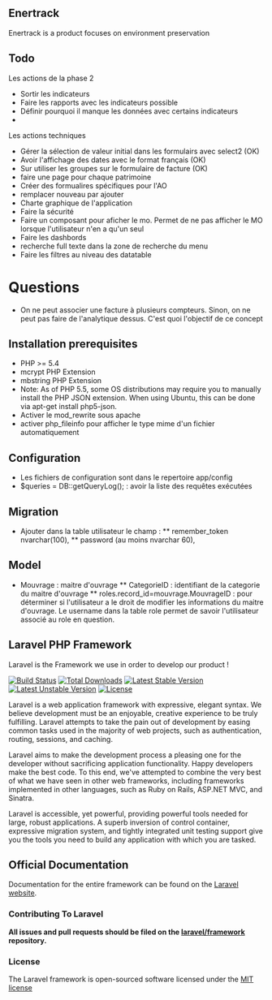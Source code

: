 ## Enertrack

Enertrack is a product focuses on environment preservation

## Todo

Les actions de la phase 2
* Sortir les indicateurs
* Faire les rapports avec les indicateurs possible
* Définir pourquoi il manque les données avec certains indicateurs
* 

Les actions techniques
* Gérer la sélection de valeur initial dans les formulairs avec select2 (OK)
* Avoir l'affichage des dates avec le format français (OK)
* Sur utiliser les groupes sur le formulaire de facture (OK)
* faire une page pour chaque patrimoine
* Créer des formualires spécifiques pour l'AO
* remplacer nouveau par ajouter
* Charte graphique de l'application
* Faire la sécurité
* Faire un composant pour aficher le mo. Permet de ne pas afficher le MO lorsque l'utilisateur n'en a qu'un seul
* Faire les dashbords
* recherche full texte dans la zone de recherche du menu
* Faire les filtres au niveau des datatable

# Questions
* On ne peut associer une facture à plusieurs compteurs. Sinon, on ne peut pas faire de l'analytique dessus. C'est quoi l'objectif de ce concept 

## Installation prerequisites

* PHP >= 5.4
* mcrypt PHP Extension
* mbstring PHP Extension
* Note: As of PHP 5.5, some OS distributions may require you to manually install the PHP JSON extension. When using Ubuntu, this can be done via apt-get install php5-json.
* Activer le mod_rewrite sous apache 
* activer php_fileinfo pour afficher le type mime d'un fichier automatiquement

## Configuration

* Les fichiers de configuration sont dans le repertoire app/config
* $queries = DB::getQueryLog(); : avoir la liste des requêtes exécutées

## Migration
* Ajouter dans la table utilisateur le champ : 
** remember_token nvarchar(100), 
** password (au moins nvarchar 60), 

## Model
* Mouvrage : maitre d'ouvrage
** CategorieID : identifiant de la categorie du maitre d'ouvrage
** roles.record_id=mouvrage.MouvrageID : pour déterminer si l'utilisateur a le droit de modifier les informations du maitre d'ouvrage. Le username dans la table role permet de savoir l'utilisateur associé au role en question.

## Laravel PHP Framework

Laravel is the Framework we use in order to develop our product !

[![Build Status](https://travis-ci.org/laravel/framework.svg)](https://travis-ci.org/laravel/framework)
[![Total Downloads](https://poser.pugx.org/laravel/framework/downloads.svg)](https://packagist.org/packages/laravel/framework)
[![Latest Stable Version](https://poser.pugx.org/laravel/framework/v/stable.svg)](https://packagist.org/packages/laravel/framework)
[![Latest Unstable Version](https://poser.pugx.org/laravel/framework/v/unstable.svg)](https://packagist.org/packages/laravel/framework)
[![License](https://poser.pugx.org/laravel/framework/license.svg)](https://packagist.org/packages/laravel/framework)

Laravel is a web application framework with expressive, elegant syntax. We believe development must be an enjoyable, creative experience to be truly fulfilling. Laravel attempts to take the pain out of development by easing common tasks used in the majority of web projects, such as authentication, routing, sessions, and caching.

Laravel aims to make the development process a pleasing one for the developer without sacrificing application functionality. Happy developers make the best code. To this end, we've attempted to combine the very best of what we have seen in other web frameworks, including frameworks implemented in other languages, such as Ruby on Rails, ASP.NET MVC, and Sinatra.

Laravel is accessible, yet powerful, providing powerful tools needed for large, robust applications. A superb inversion of control container, expressive migration system, and tightly integrated unit testing support give you the tools you need to build any application with which you are tasked.

## Official Documentation

Documentation for the entire framework can be found on the [Laravel website](http://laravel.com/docs).

### Contributing To Laravel

**All issues and pull requests should be filed on the [laravel/framework](http://github.com/laravel/framework) repository.**

### License

The Laravel framework is open-sourced software licensed under the [MIT license](http://opensource.org/licenses/MIT)
